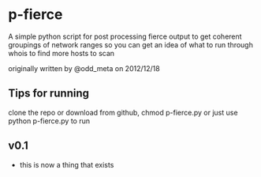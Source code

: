 p-fierce
===
A simple python script for post processing fierce output to get coherent groupings of network ranges so you can get an idea of what to run through whois to find more hosts to scan

originally written by @odd_meta on 2012/12/18

Tips for running
---
clone the repo or download from github, chmod p-fierce.py or just use python p-fierce.py to run

v0.1
---
* this is now a thing that exists